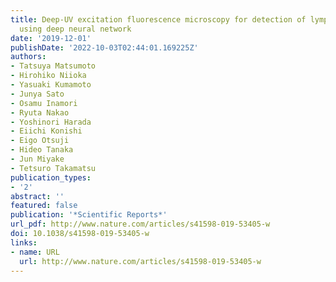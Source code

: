 ```yaml
---
title: Deep-UV excitation fluorescence microscopy for detection of lymph node metastasis
  using deep neural network
date: '2019-12-01'
publishDate: '2022-10-03T02:44:01.169225Z'
authors:
- Tatsuya Matsumoto
- Hirohiko Niioka
- Yasuaki Kumamoto
- Junya Sato
- Osamu Inamori
- Ryuta Nakao
- Yoshinori Harada
- Eiichi Konishi
- Eigo Otsuji
- Hideo Tanaka
- Jun Miyake
- Tetsuro Takamatsu
publication_types:
- '2'
abstract: ''
featured: false
publication: '*Scientific Reports*'
url_pdf: http://www.nature.com/articles/s41598-019-53405-w
doi: 10.1038/s41598-019-53405-w
links:
- name: URL
  url: http://www.nature.com/articles/s41598-019-53405-w
---
```


